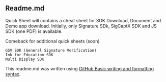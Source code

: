## Readme.md
Quick Sheet will contains a cheat sheet for SDK Download, Document and Demo app download.
Initially, only Signature SDk, SigCaptX SDK and JS SDK (one PDF) is available.

Comeback for additional quick sheets (soon)
```
GSV SDK (General Signature Verification)
Ink for Education SDK
Multi Display SDK
```
This readme.md was written using [GitHub Basic writing and formatting syntax](https://docs.github.com/en/get-started/writing-on-github/getting-started-with-writing-and-formatting-on-github/basic-writing-and-formatting-syntax#styling-text).

